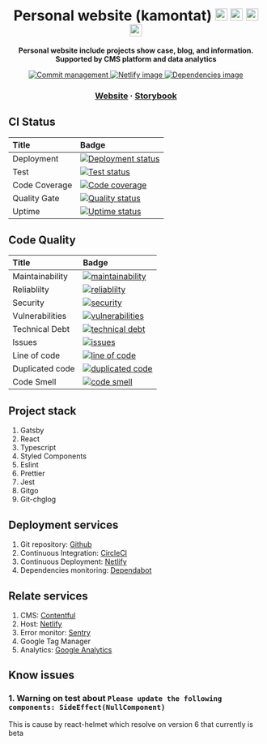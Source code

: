 <!-- Title section -->
<h1 align="center">
  Personal website (kamontat)

  <img src="https://simpleicons.org/icons/gatsby.svg" width="24px">
  <img src="https://simpleicons.org/icons/typescript.svg" width="24px">
  <img src="https://simpleicons.org/icons/jest.svg" width="24px">
  <img src="https://simpleicons.org/icons/microsoftedge.svg" width="24px">
</h1>

<!-- Description section -->
<p align="center">
  <strong>Personal website include projects show case, blog, and information. Supported by CMS platform and data analytics</strong>
</p>

<!-- Static badge setup -->
<p align="center">
  <a href="https://github.com/kamontat/gitgo">
    <img src="https://img.shields.io/badge/commit-gitgo-6DC1E8.svg" alt="Commit management" />
  </a>
  <a href="https://app.netlify.com/sites/kamontat/overview">
    <img src="https://img.shields.io/badge/deploy%20with-netlify-00C7B7.svg?logo=netlify&logoWidth=20" alt="Netlify image"/>
  </a>
  <a href="https://app.dependabot.com/accounts/kamontat/projects/168664">
    <img src="https://img.shields.io/badge/dependencies%20-dependabot-025E8C.svg?logo=dependabot&logoWidth=20" alt="Dependencies image"/>
  </a>
</p>

<!-- External section -->
<h3 align="center">
  <a href="https://kamontat.net">Website</a>
  <span> · </span>
  <a href="https://storybook.kamontat.net">Storybook</a>
</h3>

## CI Status

| Title         | Badge                                                           |
| :------------ | :-------------------------------------------------------------- |
| Deployment    | [![Deployment status][netlify-status-img]][netlify-status-link] |
| Test          | [![Test status][circleci-status-img]][circleci-status-link]     |
| Code Coverage | [![Code coverage][coverage-status-img]][coverage-status-link]   |
| Quality Gate  | [![Quality status][sonarcloud-status-img]][sonarcloud-link]     |
| Uptime        | [![Uptime status][uptime-status-img]][uptime-status-link]       |

## Code Quality

| Title           | Badge                                                                 |
| :-------------- | :-------------------------------------------------------------------- |
| Maintainability | [![maintainability][sonarcloud-maintainability-img]][sonarcloud-link] |
| Reliablilty     | [![reliablilty][sonarcloud-reliablilty-img]][sonarcloud-link]         |
| Security        | [![security][sonarcloud-security-img]][sonarcloud-link]               |
| Vulnerabilities | [![vulnerabilities][sonarcloud-vulnerabilities-img]][sonarcloud-link] |
| Technical Debt  | [![technical debt][sonarcloud-techdebt-img]][sonarcloud-link]         |
| Issues          | [![issues][sonarcloud-issues-img]][sonarcloud-link]                   |
| Line of code    | [![line of code][sonarcloud-loc-img]][sonarcloud-link]                |
| Duplicated code | [![duplicated code][sonarcloud-dupcode-img]][sonarcloud-link]         |
| Code Smell      | [![code smell][sonarcloud-code-smell-img]][sonarcloud-link]           |

## Project stack

1. Gatsby
2. React
3. Typescript
4. Styled Components
5. Eslint
6. Prettier
7. Jest
8. Gitgo
9. Git-chglog

## Deployment services

1. Git repository: [Github](https://github.com/kamontat/kamontat)
2. Continuous Integration: [CircleCI](https://app.circleci.com/pipelines/github/kamontat/kamontat)
3. Continuous Deployment: [Netlify](https://app.netlify.com/sites/kamontat/overview)
4. Dependencies monitoring: [Dependabot](https://app.dependabot.com/)

## Relate services

1. CMS: [Contentful][contentful]
2. Host: [Netlify][netlify]
3. Error monitor: [Sentry][sentry]
4. Google Tag Manager
5. Analytics: [Google Analytics](https://analytics.google.com/)

## Know issues

### 1. Warning on test about `Please update the following components: SideEffect(NullComponent)`

This is cause by react-helmet which resolve on version 6 that currently is beta

<!-- netlify links -->
[netlify-status-link]: https://app.netlify.com/sites/kamontat/deploys
[netlify-status-img]: https://img.shields.io/netlify/1a3194ab-0c6d-4bae-887f-caf7e1be6dea?logo=netlify&logoColor=white&style=flat-square

<!-- circleci links -->
[circleci-status-link]: https://app.circleci.com/pipelines/github/kamontat/kamontat
[circleci-status-img]: https://img.shields.io/circleci/build/github/kamontat/kamontat/master?label=circleci&logo=circleci&style=flat-square

<!-- code coverage links -->
[coverage-status-link]: https://sonarcloud.io/component_measures?id=kamontat_kamontat&metric=Coverage
[coverage-status-img]: https://img.shields.io/sonar/coverage/kamontat_kamontat?logo=sonarcloud&logoColor=white&server=https%3A%2F%2Fsonarcloud.io&style=flat-square

<!-- uptimerobot -->
[uptime-status-link]: https://status.kamontat.net
[uptime-status-img]: https://img.shields.io/uptimerobot/ratio/m782498097-1ad17a9a18c1ce4f09a4a295?label=uptime%2030d&style=flat-square

<!-- sonarcloud links -->
[sonarcloud-link]: https://sonarcloud.io/dashboard?id=kamontat_kamontat
[sonarcloud-status-img]: https://img.shields.io/sonar/quality_gate/kamontat_kamontat?server=https%3A%2F%2Fsonarcloud.io&label=quality&logo=sonarcloud&logoColor=white&style=flat-square
[sonarcloud-loc-img]: https://sonarcloud.io/api/project_badges/measure?project=kamontat_kamontat&metric=ncloc
[sonarcloud-maintainability-img]: https://sonarcloud.io/api/project_badges/measure?project=kamontat_kamontat&metric=sqale_rating
[sonarcloud-reliablilty-img]: https://sonarcloud.io/api/project_badges/measure?project=kamontat_kamontat&metric=reliability_rating
[sonarcloud-security-img]: https://sonarcloud.io/api/project_badges/measure?project=kamontat_kamontat&metric=security_rating
[sonarcloud-vulnerabilities-img]: https://sonarcloud.io/api/project_badges/measure?project=kamontat_kamontat&metric=vulnerabilities
[sonarcloud-issues-img]: https://sonarcloud.io/api/project_badges/measure?project=kamontat_kamontat&metric=bugs
[sonarcloud-code-smell-img]: https://sonarcloud.io/api/project_badges/measure?project=kamontat_kamontat&metric=code_smells
[sonarcloud-techdebt-img]: https://sonarcloud.io/api/project_badges/measure?project=kamontat_kamontat&metric=sqale_index
[sonarcloud-dupcode-img]: https://sonarcloud.io/api/project_badges/measure?project=kamontat_kamontat&metric=duplicated_lines_density

<!-- External links -->
[contentful]: https://www.contentful.com/
[netlify]: https://www.netlify.com/
[sentry]: https://sentry.io/